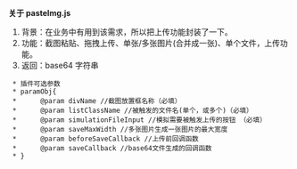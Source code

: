 **关于 pasteImg.js**
1. 背景：在业务中有用到该需求，所以把上传功能封装了一下。
2. 功能：截图粘贴、拖拽上传、单张/多张图片(合并成一张)、单个文件，上传功能。
3. 返回：base64 字符串


```
 * 插件可选参数
 * paramObj{
 *      @param divName //截图放置框名称（必填）
 *      @param listClassName //被触发的文件名(单个，或多个)（必填）
 *      @param simulationFileInput //模拟需要被触发上传的按钮 （必填）
 *      @param saveMaxWidth //多张图片生成一张图片的最大宽度
 *      @param beforeSaveCallback //上传前回调函数
 *      @param saveCallback //base64文件生成的回调函数
 * }
```
